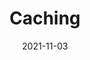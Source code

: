 ---
title: Caching
description: >
  A good PWA has all the necessary assets cached in the client. You will learn how to leverage the Cache Storage API for storing these assets
authors:
  - firt
date: 2021-11-03
---